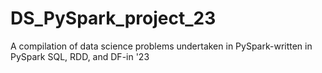 # DS_PySpark_project_23
A compilation of data science problems undertaken in PySpark-written in PySpark SQL, RDD, and DF-in '23
